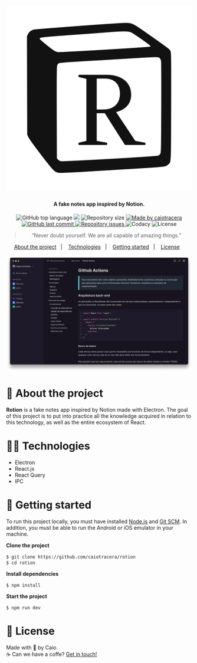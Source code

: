 <h1 align="center">
  <img src="./.github/images/icon.svg" />
</h1>

<h4 align="center">A fake notes app inspired by Notion.</h4>

<p align="center">
  <img alt="GitHub top language" src="https://img.shields.io/github/languages/top/caiotracera/rotion?color=121212">
  <img src="https://img.shields.io/github/languages/count/caiotracera/rotion?color=121212">
  <img alt="Repository size" src="https://img.shields.io/github/repo-size/caiotracera/rotion?color=121212">
  <a href="https://www.linkedin.com/in/caiotracera/">
    <img alt="Made by caiotracera" src="https://img.shields.io/badge/made%20by-caiotracera-%230172B3?color=121212">
  </a>
  <br />
  <a href="https://github.com/caiotracera/rotion/commits/master">
    <img alt="GitHub last commit" src="https://img.shields.io/github/last-commit/caiotracera/rotion?color=121212">
  </a>
  <a href="https://github.com/caiotracera/rotion/issues">
    <img alt="Repository issues" src="https://img.shields.io/github/issues/caiotracera/rotion?color=121212">
  </a>
  <img alt="Codacy" src="https://img.shields.io/codacy/grade/958fd1cb7f3b4bf1995c977fc645cc88?color=121212" />
  <img alt="License" src="https://img.shields.io/badge/license-MIT-brightgreen?color=121212"/>
</p>

<blockquote align="center">
“Never doubt yourself. We are all capable of amazing things.”
</blockquote>

<p align="center">
  <a href="#rocket-about-the-project">About the project</a>&nbsp;&nbsp;&nbsp;|&nbsp;&nbsp;&nbsp;
  <a href="#man_technologist-technologies">Technologies</a>&nbsp;&nbsp;&nbsp;|&nbsp;&nbsp;&nbsp;
  <a href="#wrench-getting-started">Getting started</a>&nbsp;&nbsp;&nbsp;|&nbsp;&nbsp;&nbsp;
  <a href="#memo-license">License</a>&nbsp;&nbsp;&nbsp;
</p>

<div align="center">
  <img src=".github/images/browser.png"/>
</div>

# :rocket: About the project

<b>Rotion</b> is a fake notes app inspired by Notion made with Electron. The goal of this project is to put into practice all the knowledge acquired in relation to this technology, as well as the entire ecosystem of React.

# :man_technologist: Technologies

* Electron
* React.js
* React Query
* IPC

# :wrench: Getting started

To run this project locally, you must have installed <a href="https://nodejs.org/en/" target="_blank">Node.js</a>
and <a href="https://git-scm.com/" target="_blank">Git SCM</a>. In addition, you must be able to run the Android or iOS emulator in your machine.

<b>Clone the project</b>

```shell
$ git clone https://github.com/caiotracera/rotion
$ cd rotion
```
<b>Install dependencies</b>

```shell
$ npm install
```

<b>Start the project</b>

```shell
$ npm run dev
```

# :memo: License

Made with :sparkling_heart: by Caio.
<br />
:coffee: Can we have a coffe? <a href="https://www.linkedin.com/in/caiotracera/">Get in touch!</a>
